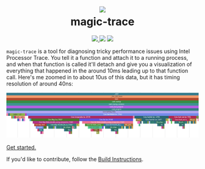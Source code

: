 <h1 align="center">
  <img src="https://user-images.githubusercontent.com/128969/160157021-3dd34456-e1d7-4ce4-b7c6-9413eb4bddb4.svg" width="150px"/>
  <br/>
  magic-trace
</h1>
  <p align="center">
    <a href="https://github.com/janestreet/magic-trace/actions?query=workflow%3Abuild" alt="Linux Build Status">
      <img src="https://img.shields.io/github/workflow/status/janestreet/magic-trace/build?logo=github&style=flat-square"/>
  </a>
  <img src="https://img.shields.io/github/v/tag/janestreet/magic-trace?label=version&style=flat-square"/>
  <img src="https://img.shields.io/github/license/janestreet/magic-trace?style=flat-square"/>
</p>

`magic-trace` is a tool for diagnosing tricky performance issues using
Intel Processor Trace. You tell it a function and attach it to a
running process, and when that function is called it'll detach and give
you a visualization of everything that happened in the around 10ms
leading up to that function call. Here's me zoomed in to about 10us of
this data, but it has timing resolution of around 40ns:

![10us of OCaml program startup](docs/assets/example-trace.png) 

[Get started.](https://github.com/janestreet/magic-trace/wiki/Getting-started)

If you'd like to contribute, follow the [Build Instructions](https://github.com/janestreet/magic-trace/wiki/Build-instructions).
